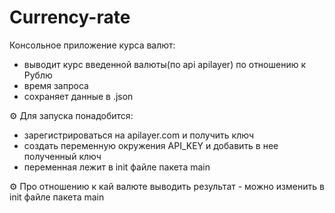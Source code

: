 # Currency-rate
Консольное приложение курса валют:  
- выводит курс введенной валюты(по api apilayer) по отношению к Рублю
- время запроса
- сохраняет данные в .json

⚙ Для запуска понадобится:
- зарегистрироваться на apilayer.com и получить ключ
- создать переменную окружения API_KEY и добавить в нее полученный ключ
- переменная лежит в init файле пакета main

⚙ Про отношению к кай валюте выводить результат - можно изменить в init файле пакета main
